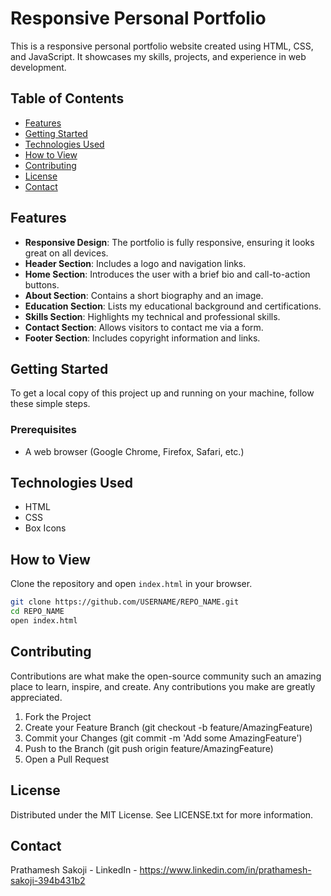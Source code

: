 # Responsive Personal Portfolio

This is a responsive personal portfolio website created using HTML, CSS, and JavaScript. It showcases my skills, projects, and experience in web development.

## Table of Contents
- [Features](#features)
- [Getting Started](#getting-started)
- [Technologies Used](#technologies-used)
- [How to View](#how-to-view)
- [Contributing](#contributing)
- [License](#license)
- [Contact](#contact)

## Features
- **Responsive Design**: The portfolio is fully responsive, ensuring it looks great on all devices.
- **Header Section**: Includes a logo and navigation links.
- **Home Section**: Introduces the user with a brief bio and call-to-action buttons.
- **About Section**: Contains a short biography and an image.
- **Education Section**: Lists my educational background and certifications.
- **Skills Section**: Highlights my technical and professional skills.
- **Contact Section**: Allows visitors to contact me via a form.
- **Footer Section**: Includes copyright information and links.

## Getting Started
To get a local copy of this project up and running on your machine, follow these simple steps.

### Prerequisites
- A web browser (Google Chrome, Firefox, Safari, etc.)

## Technologies Used

- HTML
- CSS
- Box Icons

## How to View

Clone the repository and open `index.html` in your browser.

```bash
git clone https://github.com/USERNAME/REPO_NAME.git
cd REPO_NAME
open index.html
```

## Contributing

Contributions are what make the open-source community such an amazing place to learn, inspire, and create. Any contributions you make are greatly appreciated.

1. Fork the Project
2. Create your Feature Branch (git checkout -b feature/AmazingFeature)
3. Commit your Changes (git commit -m 'Add some AmazingFeature')
4. Push to the Branch (git push origin feature/AmazingFeature)
5. Open a Pull Request
   
## License
Distributed under the MIT License. See LICENSE.txt for more information.

## Contact
Prathamesh Sakoji - LinkedIn - https://www.linkedin.com/in/prathamesh-sakoji-394b431b2


